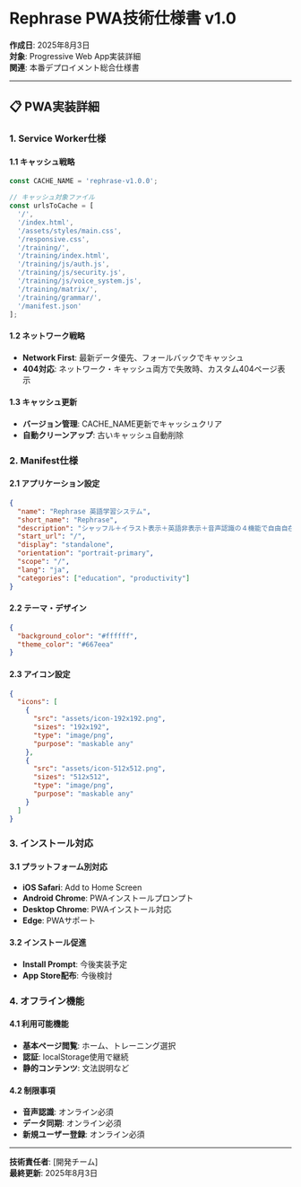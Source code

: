 # Rephrase PWA技術仕様書 v1.0

**作成日**: 2025年8月3日  
**対象**: Progressive Web App実装詳細  
**関連**: 本番デプロイメント総合仕様書

---

## 📋 PWA実装詳細

### 1. Service Worker仕様

#### 1.1 キャッシュ戦略
```javascript
const CACHE_NAME = 'rephrase-v1.0.0';

// キャッシュ対象ファイル
const urlsToCache = [
  '/',
  '/index.html',
  '/assets/styles/main.css',
  '/responsive.css',
  '/training/',
  '/training/index.html',
  '/training/js/auth.js',
  '/training/js/security.js',
  '/training/js/voice_system.js',
  '/training/matrix/',
  '/training/grammar/',
  '/manifest.json'
];
```

#### 1.2 ネットワーク戦略
- **Network First**: 最新データ優先、フォールバックでキャッシュ
- **404対応**: ネットワーク・キャッシュ両方で失敗時、カスタム404ページ表示

#### 1.3 キャッシュ更新
- **バージョン管理**: CACHE_NAME更新でキャッシュクリア
- **自動クリーンアップ**: 古いキャッシュ自動削除

### 2. Manifest仕様

#### 2.1 アプリケーション設定
```json
{
  "name": "Rephrase 英語学習システム",
  "short_name": "Rephrase",
  "description": "シャッフル＋イラスト表示＋英語非表示＋音声認識の４機能で自由自在な英語学習",
  "start_url": "/",
  "display": "standalone",
  "orientation": "portrait-primary",
  "scope": "/",
  "lang": "ja",
  "categories": ["education", "productivity"]
}
```

#### 2.2 テーマ・デザイン
```json
{
  "background_color": "#ffffff",
  "theme_color": "#667eea"
}
```

#### 2.3 アイコン設定
```json
{
  "icons": [
    {
      "src": "assets/icon-192x192.png",
      "sizes": "192x192",
      "type": "image/png",
      "purpose": "maskable any"
    },
    {
      "src": "assets/icon-512x512.png", 
      "sizes": "512x512",
      "type": "image/png",
      "purpose": "maskable any"
    }
  ]
}
```

### 3. インストール対応

#### 3.1 プラットフォーム別対応
- **iOS Safari**: Add to Home Screen
- **Android Chrome**: PWAインストールプロンプト
- **Desktop Chrome**: PWAインストール対応
- **Edge**: PWAサポート

#### 3.2 インストール促進
- **Install Prompt**: 今後実装予定
- **App Store配布**: 今後検討

### 4. オフライン機能

#### 4.1 利用可能機能
- **基本ページ閲覧**: ホーム、トレーニング選択
- **認証**: localStorage使用で継続
- **静的コンテンツ**: 文法説明など

#### 4.2 制限事項
- **音声認識**: オンライン必須
- **データ同期**: オンライン必須
- **新規ユーザー登録**: オンライン必須

---

**技術責任者**: [開発チーム]  
**最終更新**: 2025年8月3日
